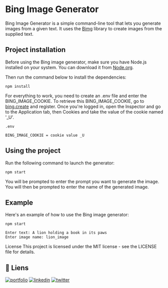 
# Bing Image Generator
Bing Image Generator is a simple command-line tool that lets you generate images from a given text. It uses the [Bimg](https://github.com/nociza/Bimg) library to create images from the supplied text.

## Project installation
Before using the Bing image generator, make sure you have Node.js installed on your system. You can download it from [Node.org](https://nodejs.org/fr).

Then run the command below to install the dependencies:

`
npm install
`

For everything to work, you need to create an .env file and enter the BING_IMAGE_COOKIE.
To retrieve this BING_IMAGE_COOKIE, go to [bing.create](https://www.bing.com/create) and register. Once you're logged in, open the Inspector and go to the Application tab, then Cookies and take the value of the cookie named '_U'.

```
.env

BING_IMAGE_COOKIE = cookie value _U
```

## Using the project
Run the following command to launch the generator:

`
npm start
`

You will be prompted to enter the prompt you want to generate the image. 
You will then be prompted to enter the name of the generated image.

## Example
Here's an example of how to use the Bing image generator:

```
npm start

Enter text: A lion holding a book in its paws
Enter image name: lion_image

```

License
This project is licensed under the MIT license - see the LICENSE file for details.

## 🔗 Liens
[![portfolio](https://img.shields.io/badge/my_portfolio-000?style=for-the-badge&logo=ko-fi&logoColor=white)](https://www.tmauc.fr/thomas)
[![linkedin](https://img.shields.io/badge/linkedin-0A66C2?style=for-the-badge&logo=linkedin&logoColor=white)](https://www.linkedin.com/in/tmauc/)
[![twitter](https://img.shields.io/badge/twitter-1DA1F2?style=for-the-badge&logo=twitter&logoColor=white)](https://twitter.com/MaucSama)

